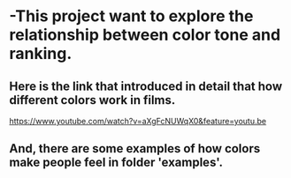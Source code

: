 # -This project want to explore the relationship between color tone and ranking.
## Here is the link that introduced in detail that how different colors work in films.
https://www.youtube.com/watch?v=aXgFcNUWqX0&feature=youtu.be
## And, there are some examples of how colors make people feel in folder 'examples'.
